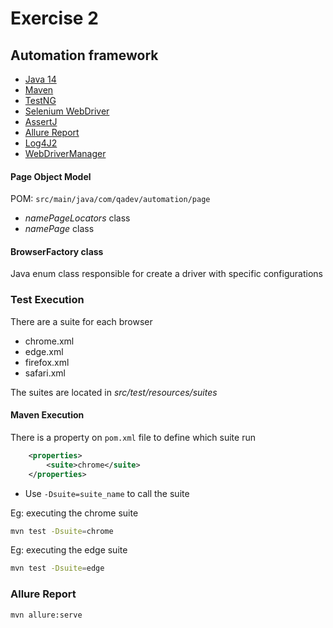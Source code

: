 # Exercise 2

## Automation framework

* [Java 14](https://openjdk.java.net/projects/jdk/11/)
* [Maven](https://maven.apache.org/docs/3.8.1/release-notes.html)
* [TestNG](https://testng.org/doc/)
* [Selenium WebDriver](https://www.selenium.dev/)
* [AssertJ](https://joel-costigliola.github.io/assertj/)
* [Allure Report](https://docs.qameta.io/allure/)
* [Log4J2](https://logging.apache.org/log4j/2.x/)
* [WebDriverManager](https://github.com/bonigarcia/webdrivermanager)

#### Page Object Model
POM: `src/main/java/com/qadev/automation/page`
+ _namePageLocators_ class
+ _namePage_ class 

#### BrowserFactory class
Java enum class responsible for create a driver with specific configurations

### Test Execution

There are a suite for each browser
* chrome.xml
* edge.xml
* firefox.xml
* safari.xml

The suites are located in _src/test/resources/suites_

#### Maven Execution
There is a property on `pom.xml` file to define which suite run
```xml
    <properties>
        <suite>chrome</suite>
    </properties>
```
* Use `-Dsuite=suite_name` to call the suite

Eg: executing the chrome suite
````bash
mvn test -Dsuite=chrome 
````
Eg: executing the edge suite
````bash
mvn test -Dsuite=edge 
````

### Allure Report

````bash
mvn allure:serve 
````
